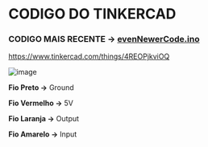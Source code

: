 # CODIGO DO TINKERCAD

### CODIGO MAIS RECENTE -> [evenNewerCode.ino](https://github.com/CodyKoInABox/sumo-robot-PAC/blob/main/evenNewerCode)

https://www.tinkercad.com/things/4REOPjkviOQ

![image](https://user-images.githubusercontent.com/125526050/227752442-9e2bac50-faa9-4ef2-8694-bde24a389990.png)

**Fio Preto ->**  Ground

**Fio Vermelho ->** 5V

**Fio Laranja ->** Output

**Fio Amarelo ->** Input

